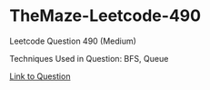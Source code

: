 # TheMaze-Leetcode-490

Leetcode Question 490 (Medium)

Techniques Used in Question:
BFS, Queue

[Link to Question](https://leetcode.com/problems/the-maze/)
